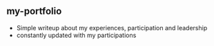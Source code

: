 ## my-portfolio
- Simple writeup about my experiences, participation and leadership
- constantly updated with my participations
